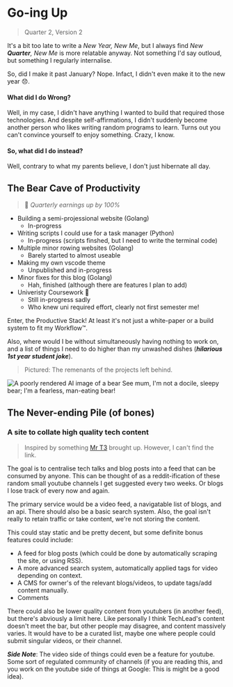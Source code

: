 <h1>Go-ing Up</h1>
<blockquote>
<p>Quarter 2, Version 2</p>
</blockquote>
<p>It's a bit too late to write a <em>New Year, New Me</em>, but I always find <em>New <strong>Quarter</strong>, New Me</em> is more relatable anyway. Not something I'd say outloud, but something I regularly internalise.</p>
<p>So, did I make it past January? Nope. Infact, I didn't even make it to the new year 😞.</p>
<h4>What did I do Wrong?</h4>
<p>Well, in my case, I didn't have anything I wanted to build that required those technologies. And despite self-affirmations, I didn't suddenly become another person who likes writing random programs to learn. Turns out you can't convince yourself to enjoy something. Crazy, I know.</p>
<h4>So, what did I do instead?</h4>
<p>Well, contrary to what my parents believe, I don't just hibernate all day.</p>
<h2>The Bear Cave of Productivity</h2>
<blockquote>
<p>🚀 <em>Quarterly earnings up by 100%</em></p>
</blockquote>
<ul>
<li>Building a semi-projessional website (Golang)
<ul>
<li>In-progress</li>
</ul>
</li>
<li>Writing scripts I could use for a task manager (Python)
<ul>
<li>In-progress (scripts finshed, but I need to write the terminal code)</li>
</ul>
</li>
<li>Multiple minor rowing websites (Golang)
<ul>
<li>Barely started to almost useable</li>
</ul>
</li>
<li>Making my own vscode theme
<ul>
<li>Unpublished and in-progress</li>
</ul>
</li>
<li>Minor fixes for this blog (Golang)
<ul>
<li>Hah, finished (although there are features I plan to add)</li>
</ul>
</li>
<li>Univeristy Coursework 🙁
<ul>
<li>Still in-progress sadly</li>
<li>Who knew uni required effort, clearly not first semester me!</li>
</ul>
</li>
</ul>
<p>Enter, the Productive Stack! At least it's not just a white-paper or a build system to fit my Workflow™.</p>
<p>Also, where would I be without simultaneously having nothing to work on, and a list of things I need to do higher than my unwashed dishes (<strong><em>hilarious 1st year student joke</em></strong>).</p>
<blockquote>
<p>Pictured: The remenants of the projects left behind.</p>
</blockquote>
<p><img src="/images/bear-in-cave.png" alt="A poorly rendered AI image of a bear">
See mum, I'm not a docile, sleepy bear; I'm a fearless, man-eating bear!</p>
<h2>The Never-ending Pile (of bones)</h2>
<h3>A site to collate high quality tech content</h3>
<blockquote>
<p>Inspired by something <a href="https://t3.gg/">Mr T3</a> brought up. However, I can't find the link.</p>
</blockquote>
<p>The goal is to centralise tech talks and blog posts into a feed that can be consumed by anyone. This can be thought of as a reddit-ification of these random small youtube channels I get suggested every two weeks. Or blogs I lose track of every now and again.</p>
<p>The primary service would be a video feed, a navigatable list of blogs, and an api. There should also be a basic search system. Also, the goal isn't really to retain traffic or take content, we're not storing the content.</p>
<p>This could stay static and be pretty decent, but some definite bonus features could include:</p>
<ul>
<li>A feed for blog posts (which could be done by automatically scraping the site, or using RSS).</li>
<li>A more advanced search system, automatically applied tags for video depending on context.</li>
<li>A CMS for owner's of the relevant blogs/videos, to update tags/add content manually.</li>
<li>Comments</li>
</ul>
<p>There could also be lower quality content from youtubers (in another feed), but there's abviously a limit here. Like personally I think TechLead's content doesn't meet the bar, but other people may disagree, and content massively varies. It would have to be a curated list, maybe one where people could submit singular videos, or their channel.</p>
<p><strong><em>Side Note</em></strong>: The video side of things could even be a feature for youtube. Some sort of regulated community of channels (if you are reading this, and you work on the youtube side of things at Google: This is might be a good idea).</p>
